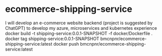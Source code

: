 # ecommerce-shipping-service
I will develop an e-commerce website backend (project is suggested by ChatGPT) to develop my azure, microservices and kubernetes experience
docker build -t shipping-service:0.0.1-SNAPSHOT -f docker/Dockerfile .
docker tag shipping-service:0.0.1-SNAPSHOT bmcnpnr/ecommerce-shipping-service:latest
docker push bmcnpnr/ecommerce-shipping-service:latest
